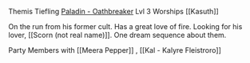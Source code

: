 Themis
Tiefling
[Paladin - Oathbreaker](http://dnd5e.wikidot.com/paladin:oathbreaker#:~:text=Create%20a%20Page-,Paladin%3A%20Oathbreaker,or%20serve%20an%20evil%20power.) Lvl 3
Worships [[Kasuth]]

On the run from his former cult. Has a great love of fire. Looking for his lover, [[Scorn (not real name)]]. One dream sequence about them.

Party Members with [[Meera Pepper]] , [[Kal - Kalyre Fleistroro]] 